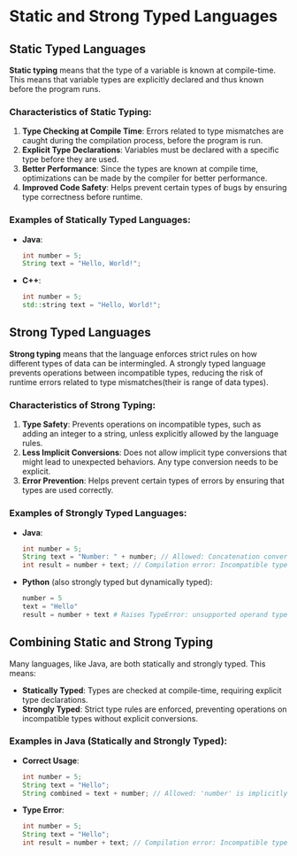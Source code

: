 # Static and Strong Typed Languages

## Static Typed Languages

**Static typing** means that the type of a variable is known at compile-time. This means that variable types are explicitly declared and thus known before the program runs. 

### Characteristics of Static Typing:
1. **Type Checking at Compile Time**: Errors related to type mismatches are caught during the compilation process, before the program is run.
2. **Explicit Type Declarations**: Variables must be declared with a specific type before they are used.
3. **Better Performance**: Since the types are known at compile time, optimizations can be made by the compiler for better performance.
4. **Improved Code Safety**: Helps prevent certain types of bugs by ensuring type correctness before runtime.

### Examples of Statically Typed Languages:
- **Java**: 
    ```java
    int number = 5;
    String text = "Hello, World!";
    ```
- **C++**:
    ```cpp
    int number = 5;
    std::string text = "Hello, World!";
    ```

## Strong Typed Languages

**Strong typing** means that the language enforces strict rules on how different types of data can be intermingled. A strongly typed language prevents operations between incompatible types, reducing the risk of runtime errors related to type mismatches(their is range of data types).

### Characteristics of Strong Typing:
1. **Type Safety**: Prevents operations on incompatible types, such as adding an integer to a string, unless explicitly allowed by the language rules.
2. **Less Implicit Conversions**: Does not allow implicit type conversions that might lead to unexpected behaviors. Any type conversion needs to be explicit.
3. **Error Prevention**: Helps prevent certain types of errors by ensuring that types are used correctly.

### Examples of Strongly Typed Languages:
- **Java**: 
    ```java
    int number = 5;
    String text = "Number: " + number; // Allowed: Concatenation converts number to string
    int result = number + text; // Compilation error: Incompatible types
    ```
- **Python** (also strongly typed but dynamically typed):
    ```python
    number = 5
    text = "Hello"
    result = number + text # Raises TypeError: unsupported operand type(s) for +: 'int' and 'str'
    ```

## Combining Static and Strong Typing

Many languages, like Java, are both statically and strongly typed. This means:
- **Statically Typed**: Types are checked at compile-time, requiring explicit type declarations.
- **Strongly Typed**: Strict type rules are enforced, preventing operations on incompatible types without explicit conversions.

### Examples in Java (Statically and Strongly Typed):

- **Correct Usage**:
    ```java
    int number = 5;
    String text = "Hello";
    String combined = text + number; // Allowed: 'number' is implicitly converted to String
    ```

- **Type Error**:
    ```java
    int number = 5;
    String text = "Hello";
    int result = number + text; // Compilation error: Incompatible types: int cannot be converted to String
    ```

